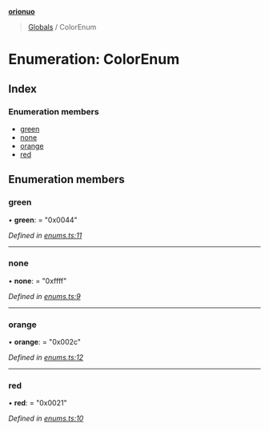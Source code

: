**[orionuo](../README.md)**

> [Globals](../globals.md) / ColorEnum

# Enumeration: ColorEnum

## Index

### Enumeration members

* [green](colorenum.md#green)
* [none](colorenum.md#none)
* [orange](colorenum.md#orange)
* [red](colorenum.md#red)

## Enumeration members

### green

•  **green**:  = "0x0044"

*Defined in [enums.ts:11](https://github.com/msviha/orionuo/blob/6a225b8/src/enums.ts#L11)*

___

### none

•  **none**:  = "0xffff"

*Defined in [enums.ts:9](https://github.com/msviha/orionuo/blob/6a225b8/src/enums.ts#L9)*

___

### orange

•  **orange**:  = "0x002c"

*Defined in [enums.ts:12](https://github.com/msviha/orionuo/blob/6a225b8/src/enums.ts#L12)*

___

### red

•  **red**:  = "0x0021"

*Defined in [enums.ts:10](https://github.com/msviha/orionuo/blob/6a225b8/src/enums.ts#L10)*
